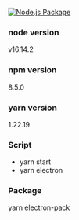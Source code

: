 [![Node.js Package](https://github.com/dolyu/xls_parser/actions/workflows/npm-publish.yml/badge.svg)](https://github.com/dolyu/xls_parser/actions/workflows/npm-publish.yml)
### node version
v16.14.2

### npm version
8.5.0

### yarn version
1.22.19

### Script
- yarn start
- yarn electron

### Package
yarn electron-pack

